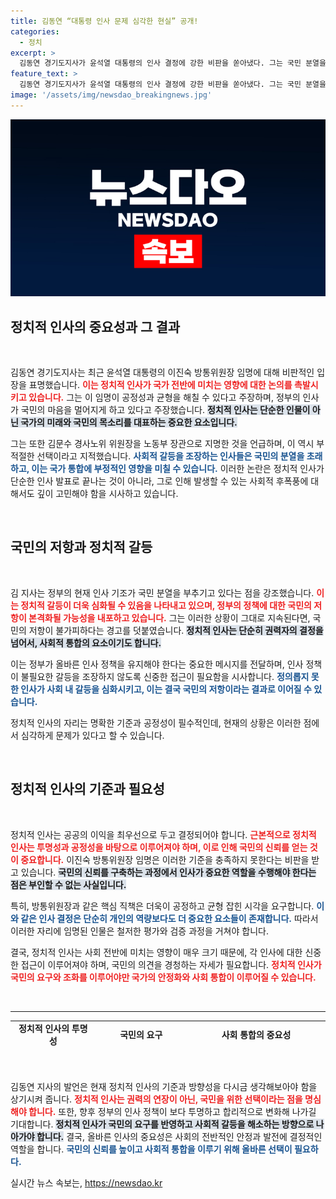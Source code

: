 ```yaml
---
title: 김동연 “대통령 인사 문제 심각한 현실” 공개!
categories:
  - 정치
excerpt: >
  김동연 경기도지사가 윤석열 대통령의 인사 결정에 강한 비판을 쏟아냈다. 그는 국민 분열을 부추기는 정권이라며, 정치적 불만이 고조되고 있는 현 상황을 조명했다. 클릭하여 자세한 내용을 확인하세요!
feature_text: >
  김동연 경기도지사가 윤석열 대통령의 인사 결정에 강한 비판을 쏟아냈다. 그는 국민 분열을 부추기는 정권이라며, 정치적 불만이 고조되고 있는 현 상황을 조명했다. 클릭하여 자세한 내용을 확인하세요!
image: '/assets/img/newsdao_breakingnews.jpg'
---
```


<p><img src="/assets/img/newsdao_breakingnews.jpg" alt="bookingtag 속보" /></p>

<h2 data-ke-size="size26">정치적 인사의 중요성과 그 결과</h2>

<p data-ke-size="size16">&nbsp;</p>

<p>김동연 경기도지사는 최근 윤석열 대통령의 이진숙 방통위원장 임명에 대해 비판적인 입장을 표명했습니다. <b><span style="color: #ee2323;">이는 정치적 인사가 국가 전반에 미치는 영향에 대한 논의를 촉발시키고 있습니다.</span></b> 그는 이 임명이 공정성과 균형을 해칠 수 있다고 주장하며, 정부의 인사가 국민의 마음을 멀어지게 하고 있다고 주장했습니다. <b><span style="background-color: #21538527;">정치적 인사는 단순한 인물이 아닌 국가의 미래와 국민의 목소리를 대표하는 중요한 요소입니다.</span></b> </p>

<p>그는 또한 김문수 경사노위 위원장을 노동부 장관으로 지명한 것을 언급하며, 이 역시 부적절한 선택이라고 지적했습니다. <b><span style="color: #1a5490;">사회적 갈등을 조장하는 인사들은 국민의 분열을 초래하고, 이는 국가 통합에 부정적인 영향을 미칠 수 있습니다.</span></b> 이러한 논란은 정치적 인사가 단순한 인사 발표로 끝나는 것이 아니라, 그로 인해 발생할 수 있는 사회적 후폭풍에 대해서도 깊이 고민해야 함을 시사하고 있습니다. </p>

<p data-ke-size="size16">&nbsp;</p>

<h2 data-ke-size="size26">국민의 저항과 정치적 갈등</h2>

<p data-ke-size="size16">&nbsp;</p>

<p>김 지사는 정부의 현재 인사 기조가 국민 분열을 부추기고 있다는 점을 강조했습니다. <b><span style="color: #ee2323;">이는 정치적 갈등이 더욱 심화될 수 있음을 나타내고 있으며, 정부의 정책에 대한 국민의 저항이 본격화될 가능성을 내포하고 있습니다.</span></b> 그는 이러한 상황이 그대로 지속된다면, 국민의 저항이 불가피하다는 경고를 덧붙였습니다. <b><span style="background-color: #21538527;">정치적 인사는 단순히 권력자의 결정을 넘어서, 사회적 통합의 요소이기도 합니다.</span></b></p>

<p>이는 정부가 올바른 인사 정책을 유지해야 한다는 중요한 메시지를 전달하며, 인사 정책이 불필요한 갈등을 조장하지 않도록 신중한 접근이 필요함을 시사합니다. <b><span style="color: #1a5490;">정의롭지 못한 인사가 사회 내 갈등을 심화시키고, 이는 결국 국민의 저항이라는 결과로 이어질 수 있습니다.</span></b> </p>

<p>정치적 인사의 자리는 명확한 기준과 공정성이 필수적인데, 현재의 상황은 이러한 점에서 심각하게 문제가 있다고 할 수 있습니다. </p>

<p data-ke-size="size16">&nbsp;</p>

<h2 data-ke-size="size26">정치적 인사의 기준과 필요성</h2>

<p data-ke-size="size16">&nbsp;</p>

<p>정치적 인사는 공공의 이익을 최우선으로 두고 결정되어야 합니다. <b><span style="color: #ee2323;">근본적으로 정치적 인사는 투명성과 공정성을 바탕으로 이루어져야 하며, 이로 인해 국민의 신뢰를 얻는 것이 중요합니다.</span></b> 이진숙 방통위원장 임명은 이러한 기준을 충족하지 못한다는 비판을 받고 있습니다. <b><span style="background-color: #21538527;">국민의 신뢰를 구축하는 과정에서 인사가 중요한 역할을 수행해야 한다는 점은 부인할 수 없는 사실입니다.</span></b></p>

<p>특히, 방통위원장과 같은 핵심 직책은 더욱이 공정하고 균형 잡힌 시각을 요구합니다. <b><span style="color: #1a5490;">이와 같은 인사 결정은 단순히 개인의 역량보다도 더 중요한 요소들이 존재합니다.</span></b> 따라서 이러한 자리에 임명된 인물은 철저한 평가와 검증 과정을 거쳐야 합니다. </p>

<p>결국, 정치적 인사는 사회 전반에 미치는 영향이 매우 크기 때문에, 각 인사에 대한 신중한 접근이 이루어져야 하며, 국민의 의견을 경청하는 자세가 필요합니다. <b><span style="color: #ee2323;">정치적 인사가 국민의 요구와 조화를 이루어야만 국가의 안정화와 사회 통합이 이루어질 수 있습니다.</span></b></p>

<p data-ke-size="size16">&nbsp;</p>

<hr>

<table style="width: 100%; height: 50px;">
    <tbody>
        <tr>
            <td style="text-align: center; height: 17px;">
                <b>정치적 인사의 투명성</b>
            </td>
            <td style="text-align: center; height: 17px;">
                <b>국민의 요구</b>
            </td>
            <td style="text-align: center; height: 17px;">
                <b>사회 통합의 중요성</b>
            </td>
        </tr>
        <tr>
            <td style="text-align: center; height: 17px;">
                <b>정치적 인사는 투명해야 한다.</b>
            </td>
            <td style="text-align: center; height: 17px;">
                <b>국민의 목소리를 경청해야 한다.</b>
            </td>
            <td style="text-align: center; height: 17px;">
                <b>사회 통합을 이루기 위해서는 공정성이 필수적이다.</b>
            </td>
        </tr>
    </tbody>
</table>

<p data-ke-size="size16">&nbsp;</p> 

<p>김동연 지사의 발언은 현재 정치적 인사의 기준과 방향성을 다시금 생각해보아야 함을 상기시켜 줍니다. <b><span style="color: #ee2323;">정치적 인사는 권력의 연장이 아닌, 국민을 위한 선택이라는 점을 명심해야 합니다.</span></b> 또한, 향후 정부의 인사 정책이 보다 투명하고 합리적으로 변화해 나가길 기대합니다. <b><span style="background-color: #21538527;">정치적 인사가 국민의 요구를 반영하고 사회적 갈등을 해소하는 방향으로 나아가야 합니다.</span></b> 결국, 올바른 인사의 중요성은 사회의 전반적인 안정과 발전에 결정적인 역할을 합니다. <b><span style="color: #1a5490;">국민의 신뢰를 높이고 사회적 통합을 이루기 위해 올바른 선택이 필요하다.</span></b></p>
실시간 뉴스 속보는, <a href="https://newsdao.kr" rel="dofollow">https://newsdao.kr</a>



